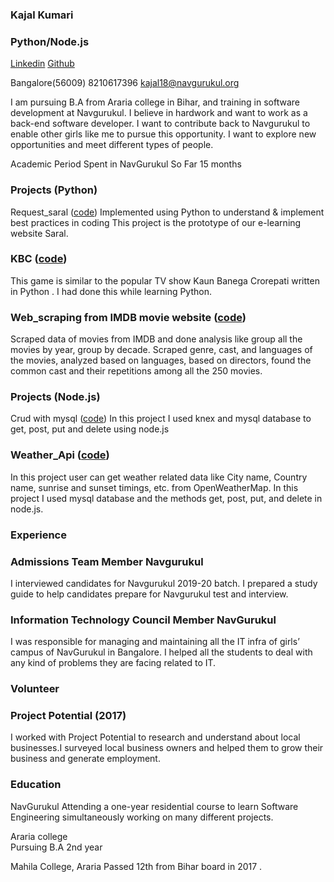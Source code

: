 ### Kajal Kumari                                                                                      
### Python/Node.js  

[Linkedin](https://www.linkedin.com/feed/)
[Github](https://github.com/Kajal2000?tab=repositories)

Bangalore(56009)
8210617396
kajal18@navgurukul.org
                                                                                                      

I am pursuing B.A from Araria college in Bihar, and training in software development at Navgurukul. I believe in hardwork and want to work as a  back-end software developer. I want to contribute back to Navgurukul to enable other girls like me to pursue this opportunity. I want to explore new opportunities and meet different types of people.

Academic Period Spent in NavGurukul So Far                                                                        15  months

### Projects (Python)
Request_saral ([code](https://github.com/Kajal2000/python_Request/blob/master/request.py))
Implemented using Python to understand & implement best practices in coding This project is the prototype of our e-learning website Saral.

### KBC ([code](https://github.com/Kajal2000/kbc/blob/master/kbc.py))
This game is similar to the popular TV show Kaun Banega Crorepati written in Python . I had done this while learning Python.

### Web_scraping from IMDB movie website ([code](https://github.com/Kajal2000/Web_scraping/tree/master/Imdb%20website))
Scraped data of movies from IMDB and done analysis like group all the movies by year, group by decade. Scraped genre, cast, and languages of the movies, analyzed based on languages, based on directors, found the common cast and their repetitions among all the 250 movies.

### Projects (Node.js)
Crud with mysql ([code](https://github.com/Kajal2000/crud_mysql_using_knex))
In this project I used knex and  mysql database to get, post, put and delete using node.js

### Weather_Api ([code](https://github.com/Kajal2000/weather-API/blob/master/routs.js))
In this project user can get weather related data like City name, Country name, sunrise and sunset timings, etc. from OpenWeatherMap. In this project I used mysql database and the methods get, post, put, and delete in node.js. 


### Experience

### Admissions Team Member Navgurukul
I interviewed candidates for Navgurukul  2019-20 batch. I prepared a study guide to help candidates prepare for Navgurukul test and interview.

### Information Technology Council Member NavGurukul
I was responsible for managing and maintaining all the IT infra of girls’ campus of NavGurukul in Bangalore. I helped all the students to deal with any kind of problems they are facing related to IT.


### Volunteer
### Project Potential (2017)
I worked with Project Potential to research and understand about local businesses.I surveyed  local business owners and  helped them to grow their business and generate employment.   

### Education
NavGurukul 
Attending a one-year residential course to learn Software Engineering simultaneously working on many different projects.

Araria college  
Pursuing B.A 2nd year 

Mahila College, Araria
Passed 12th from Bihar board in 2017 .






